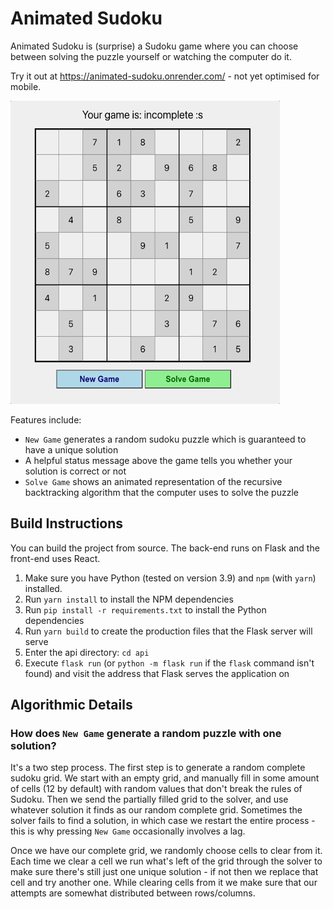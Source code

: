 # Animated Sudoku



Animated Sudoku is (surprise) a Sudoku game where you can choose between solving the puzzle yourself or watching the computer do it. 

Try it out at https://animated-sudoku.onrender.com/ - not yet optimised for mobile.

<img src="demo.gif" width="431" height="485">

Features include:

- `New Game` generates a random sudoku puzzle which is guaranteed to have a unique solution
- A helpful status message above the game tells you whether your solution is correct or not
- `Solve Game` shows an animated representation of the recursive backtracking algorithm that the computer uses to solve the puzzle



## Build Instructions

You can build the project from source. The back-end runs on Flask and the front-end uses React.

1. Make sure you have Python (tested on version 3.9) and `npm` (with `yarn`) installed.
2. Run `yarn install` to install the NPM dependencies
3. Run `pip install -r requirements.txt` to install the Python dependencies
4. Run `yarn build` to create the production files that the Flask server will serve
5. Enter the api directory: `cd api`  
6. Execute `flask run` (or `python -m flask run` if the `flask` command isn't found) and visit the address that Flask serves the application on



## Algorithmic Details

### How does `New Game` generate a random puzzle with one solution?

It's a two step process. The first step is to generate a random complete sudoku grid. We start with an empty grid, and manually fill in some amount of cells (12 by default) with random values that don't break the rules of Sudoku. Then we send the partially filled grid to the solver, and use whatever solution it finds as our random complete grid. Sometimes the solver fails to find a solution, in which case we restart the entire process - this is why pressing `New Game` occasionally involves a lag.

Once we have our complete grid, we randomly choose cells to clear from it. Each time we clear a cell we run what's left of the grid through the solver to make sure there's still just one unique solution - if not then we replace that cell and try another one. While clearing cells from it we make sure that our attempts are somewhat distributed between rows/columns.









